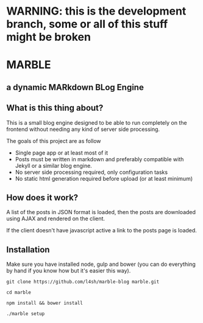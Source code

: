 # WARNING: this is the development branch, some or all of this stuff might be broken

# MARBLE
## a dynamic MARkdown BLog Engine

## What is this thing about?

This is a small blog engine designed to be able to run completely
on the frontend without needing any kind of server side processing.

The goals of this project are as follow

- Single page app or at least most of it
- Posts must be written in markdown and preferably compatible with Jekyll
  or a similar blog engine.
- No server side processing required, only configuration tasks 
- No static html generation required before upload (or at least minimum)

## How does it work?

A list of the posts in JSON format is loaded, then the posts are
downloaded using AJAX and rendered on the client.

If the client doesn't have javascript active a link to the posts page
is loaded.

## Installation
  
Make sure you have installed node, gulp and bower (you can do everything
by hand if you know how but it's easier this way).

  `git clone https://github.com/l4sh/marble-blog marble.git`

  `cd marble`

  `npm install && bower install`

  `./marble setup`
